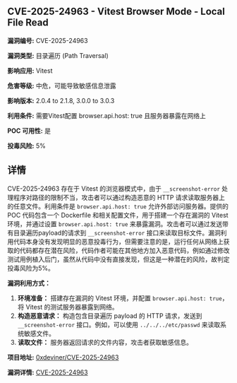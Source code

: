 ## CVE-2025-24963 - Vitest Browser Mode - Local File Read

**漏洞编号:** CVE-2025-24963

**漏洞类型:** 目录遍历 (Path Traversal)

**影响应用:** Vitest

**危害等级:** 中危，可能导致敏感信息泄露

**影响版本:** 2.0.4 to 2.1.8, 3.0.0 to 3.0.3

**利用条件:** 需要Vitest配置 browser.api.host: true 且服务器暴露在网络上

**POC 可用性:** 是

**投毒风险:** 5%

## 详情

CVE-2025-24963 存在于 Vitest 的浏览器模式中，由于 `__screenshot-error` 处理程序对路径的限制不当，攻击者可以通过构造恶意的 HTTP 请求读取服务器上的任意文件。利用条件是 `browser.api.host: true` 允许外部访问服务器。提供的 POC 代码包含一个 Dockerfile 和相关配置文件，用于搭建一个存在漏洞的 Vitest 环境，并通过设置 `browser.api.host: true` 来暴露漏洞。攻击者可以通过发送带有目录遍历payload的请求到 `__screenshot-error` 接口来读取目标文件。漏洞利用代码本身没有发现明显的恶意投毒行为，但需要注意的是，运行任何从网络上获取的代码都存在潜在风险，代码作者可能在其他地方加入恶意代码，例如通过修改测试用例植入后门，虽然从代码中没有直接发现，但这是一种潜在的风险，故判定投毒风险为5%。

**漏洞利用方式：**

1.  **环境准备：** 搭建存在漏洞的 Vitest 环境，并配置 `browser.api.host: true`，将 Vitest 的测试服务器暴露到网络。
2.  **构造恶意请求：** 构造包含目录遍历 payload 的 HTTP 请求，发送到 `__screenshot-error` 接口。例如，可以使用 `../../../etc/passwd` 来读取系统敏感文件。
3.  **读取文件：** 服务器返回请求的文件内容，攻击者获取敏感信息。

**项目地址:** [0xdeviner/CVE-2025-24963](https://github.com/0xdeviner/CVE-2025-24963)

**漏洞详情:** [CVE-2025-24963](https://nvd.nist.gov/vuln/detail/CVE-2025-24963)